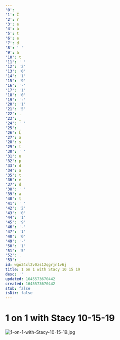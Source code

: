 ```yaml
---
'0': _
'1': C
'2': r
'3': e
'4': a
'5': t
'6': e
'7': d
'8': ' '
'9': a
'10': t
'11': ' '
'12': '2'
'13': '0'
'14': '1'
'15': '9'
'16': '-'
'17': '1'
'18': '0'
'19': '-'
'20': '1'
'21': '5'
'22': .
'23': _
'24': ' '
'25': _
'26': L
'27': a
'28': s
'29': t
'30': ' '
'31': u
'32': p
'33': d
'34': a
'35': t
'36': e
'37': d
'38': ' '
'39': a
'40': t
'41': ' '
'42': '2'
'43': '0'
'44': '1'
'45': '9'
'46': '-'
'47': '1'
'48': '0'
'49': '-'
'50': '1'
'51': '5'
'52': .
'53': _
id: wgo34cl2v0zs12qgrjn1v6j
title: 1 on 1 with Stacy 10 15 19
desc: ''
updated: 1645573670442
created: 1645573670442
stub: false
isDir: false
---
```


# 1 on 1 with Stacy 10-15-19


![1-on-1-with-Stacy-10-15-19.jpg](/assets/1-on-1-with-stacy-10-15-19-2x339v4fllwx.jpg)

